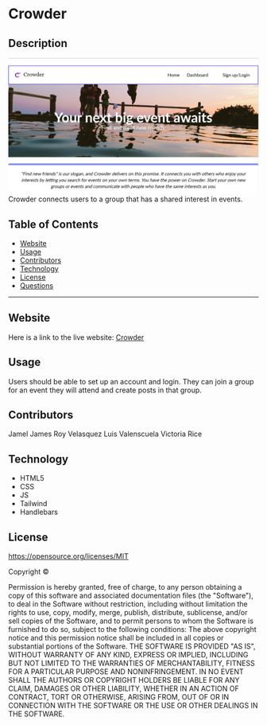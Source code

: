 # Crowder
## Description
![Crowder](./Crowder-homepage.png)
Crowder connects users to a group that has a shared interest in events.
## Table of Contents 
* [Website](#Website)
* [Usage](#Usage)
* [Contributors](#contributors)
* [Technology](#technology)
* [License](license)
* [Questions](#Questions)

***

## Website
Here is a link to the live website:
[Crowder]()

## Usage
Users should be able to set up an account and login. They can join a group for an event they will attend and create posts in that group. 
## Contributors
Jamel James
Roy Velasquez
Luis Valenscuela
Victoria Rice

## Technology
* HTML5
* CSS 
* JS
* Tailwind
* Handlebars

## License 
https://opensource.org/licenses/MIT

Copyright © <years> <copyright holder>

Permission is hereby granted, free of charge, to any person obtaining a copy of this software and associated documentation files (the "Software"), to deal in the Software without restriction, including without limitation the rights to use, copy, modify, merge, publish, distribute, sublicense, and/or sell copies of the Software, and to permit persons to whom the Software is furnished to do so, subject to the following conditions:
The above copyright notice and this permission notice shall be included in all copies or substantial portions of the Software.
THE SOFTWARE IS PROVIDED "AS IS", WITHOUT WARRANTY OF ANY KIND, EXPRESS OR IMPLIED, INCLUDING BUT NOT LIMITED TO THE WARRANTIES OF MERCHANTABILITY, FITNESS FOR A PARTICULAR PURPOSE AND NONINFRINGEMENT. IN NO EVENT SHALL THE AUTHORS OR COPYRIGHT HOLDERS BE LIABLE FOR ANY CLAIM, DAMAGES OR OTHER LIABILITY, WHETHER IN AN ACTION OF CONTRACT, TORT OR OTHERWISE, ARISING FROM, OUT OF OR IN CONNECTION WITH THE SOFTWARE OR THE USE OR OTHER DEALINGS IN THE SOFTWARE.



<!-- ### Questions
If you have any questions or concerns regarding this project -->
